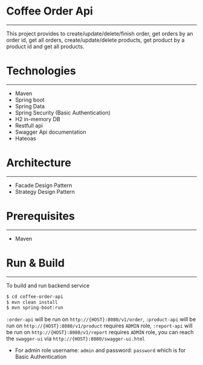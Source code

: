 # Coffee Order Api
- --
This project provides to create/update/delete/finish order, get orders by an order id, get all orders, create/update/delete products, get product by a product id and get all products.

# Technologies
- --
- Maven
- Spring boot
- Spring Data
- Spring Security (Basic Authentication)
- H2 in-memory DB
- Restfull api
- Swagger Api documentation
- Hateoas

# Architecture
- --
- Facade Design Pattern
- Strategy Design Pattern

# Prerequisites 
- ---
 - Maven

# Run & Build
- --
To build and run backend service
```sh
$ cd coffee-order-api
$ mvn clean install
$ mvn spring-boot:run
```

`:order-api` will be run on `http://{HOST}:8080/v1/order`,
`:product-api` will be run on `http://{HOST}:8080/v1/product` requires `ADMIN` role,
`:report-api` will be run on `http://{HOST}:8080/v1/report` requires `ADMIN` role,
you can reach the `swagger-ui` via `http://{HOST}:8080/swagger-ui.html` 

* For admin role username: `admin` and password: `password` which is for Basic Authentication


